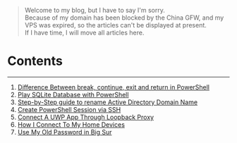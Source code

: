 > Welcome to my blog, but I have to say I'm sorry.  
> Because of my domain has been blocked by the China GFW, and my VPS was expired, so the articles can't be displayed at present.  
> If I have time, I will move all articles here.

# Contents
---
1.  [Difference Between break, continue, exit and return in PowerShell](/pwsh/Difference-Between-break-continue-exit-return-PowerShell)
2.  [Play SQLite Database with PowerShell](/misc/play-sqlite-database-with-powershell)
3.  [Step-by-Step guide to rename Active Directory Domain Name](/ad/Step-by-Step%20guide%20to%20rename%20Active%20Directory%20Domain%20Name)
4.  [Create PowerShell Session via SSH](/win/create-powershell-session-via-ssh)
5.  [Connect A UWP App Through Loopback Proxy](/win/connect-a-uwp-app-through-loopback-proxy)
6.  [How I Connect To My Home Devices](/misc/how-i-connect-to-my-home-devices)
7.  [Use My Old Password in Big Sur](/osx/use-weak-password-in-big-sur.md)